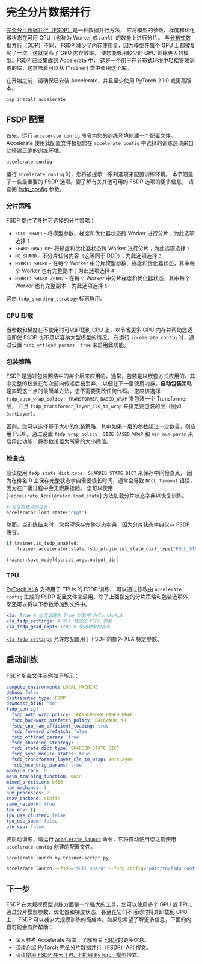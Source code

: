<!--
Copyright 2023 The HuggingFace Team. All rights reserved.

Licensed under the Apache License, Version 2.0 (the "License"); you may not use this file except in compliance with
the License. You may obtain a copy of the License at

http://www.apache.org/licenses/LICENSE-2.0

Unless required by applicable law or agreed to in writing, software distributed under the License is distributed on
an "AS IS" BASIS, WITHOUT WARRANTIES OR CONDITIONS OF ANY KIND, either express or implied. See the License for the
specific language governing permissions and limitations under the License.

⚠️ Note that this file is in Markdown but contain specific syntax for our doc-builder (similar to MDX) that may not be
rendered properly in your Markdown viewer.
-->

# 完全分片数据并行

[完全分片数据并行（FSDP）](https://pytorch.org/blog/introducing-pytorch-fully-sharded-data-parallel-api/)是一种数据并行方法，
它将模型的参数、梯度和优化器状态在可用 GPU（也称为 Worker 或 *rank*）的数量上进行分片。
与[分布式数据并行（DDP）](https://pytorch.org/docs/stable/generated/torch.nn.parallel.DistributedDataParallel.html)不同，
FSDP 减少了内存使用量，因为模型在每个 GPU 上都被复制了一次。这就提高了 GPU 内存效率，
使您能够用较少的 GPU 训练更大的模型。FSDP 已经集成到 Accelerate 中，
这是一个用于在分布式环境中轻松管理训练的库，这意味着可以从 [`Trainer`] 类中调用这个库。

在开始之前，请确保已安装 Accelerate，并且至少使用 PyTorch 2.1.0 或更高版本。

```bash
pip install accelerate
```

## FSDP 配置

首先，运行 [`accelerate config`](https://huggingface.co/docs/accelerate/package_reference/cli#accelerate-config)
命令为您的训练环境创建一个配置文件。Accelerate 使用此配置文件根据您在 `accelerate config`
中选择的训练选项来自动搭建正确的训练环境。

```bash
accelerate config
```

运行 `accelerate config` 时，您将被提示一系列选项来配置训练环境。
本节涵盖了一些最重要的 FSDP 选项。要了解有关其他可用的 FSDP 选项的更多信息，
请查阅 [fsdp_config](https://huggingface.co/docs/transformers/main_classes/trainer#transformers.TrainingArguments.fsdp_config) 参数。

### 分片策略

FSDP 提供了多种可选择的分片策略：

- `FULL_SHARD` - 将模型参数、梯度和优化器状态跨 Worker 进行分片；为此选项选择 `1`
- `SHARD_GRAD_OP`- 将梯度和优化器状态跨 Worker 进行分片；为此选项选择 `2`
- `NO_SHARD` - 不分片任何内容（这等同于 DDP）；为此选项选择 `3`
- `HYBRID_SHARD` - 在每个 Worker 中分片模型参数、梯度和优化器状态，其中每个 Worker 也有完整副本；为此选项选择 `4`
- `HYBRID_SHARD_ZERO2` - 在每个 Worker 中分片梯度和优化器状态，其中每个 Worker 也有完整副本；为此选项选择 `5`

这由 `fsdp_sharding_strategy` 标志启用。

### CPU 卸载

当参数和梯度在不使用时可以卸载到 CPU 上，以节省更多 GPU 内存并帮助您适应即使 FSDP 也不足以容纳大型模型的情况。
在运行 `accelerate config` 时，通过设置 `fsdp_offload_params: true` 来启用此功能。

### 包装策略

FSDP 是通过包装网络中的每个层来应用的。通常，包装是以嵌套方式应用的，其中完整的权重在每次前向传递后被丢弃，
以便在下一层使用内存。**自动包装**策略是实现这一点的最简单方法，您不需要更改任何代码。
您应该选择 `fsdp_auto_wrap_policy: TRANSFORMER_BASED_WRAP` 来包装一个 Transformer 层，
并且 `fsdp_transformer_layer_cls_to_wrap` 来指定要包装的层（例如 `BertLayer`）。

否则，您可以选择基于大小的包装策略，其中如果一层的参数超过一定数量，则应用 FSDP。通过设置
`fsdp_wrap_policy: SIZE_BASED_WRAP` 和 `min_num_param` 来启用此功能，将参数设置为所需的大小阈值。

### 检查点

应该使用 `fsdp_state_dict_type: SHARDED_STATE_DICT` 来保存中间检查点，
因为在排名 0 上保存完整状态字典需要很长时间，通常会导致 `NCCL Timeout` 错误，因为在广播过程中会无限期挂起。
您可以使用 [`~accelerate.Accelerator.load_state`] 方法加载分片状态字典以恢复训练。

```py
# 包含检查点的目录
accelerator.load_state("ckpt")
```

然而，当训练结束时，您希望保存完整状态字典，因为分片状态字典仅与 FSDP 兼容。

```py
if trainer.is_fsdp_enabled:
    trainer.accelerator.state.fsdp_plugin.set_state_dict_type("FULL_STATE_DICT")

trainer.save_model(script_args.output_dir)
```

### TPU

[PyTorch XLA](https://pytorch.org/xla/release/2.1/index.html) 支持用于 TPUs 的 FSDP 训练，
可以通过修改由 `accelerate config` 生成的 FSDP 配置文件来启用。除了上面指定的分片策略和包装选项外，
您还可以将以下参数添加到文件中。

```yaml
xla: True # 必须设置为 True 以启用 PyTorch/XLA
xla_fsdp_settings: # XLA 特定的 FSDP 参数
xla_fsdp_grad_ckpt: True # 使用梯度检查点
```

[`xla_fsdp_settings`](https://github.com/pytorch/xla/blob/2e6e183e0724818f137c8135b34ef273dea33318/torch_xla/distributed/fsdp/xla_fully_sharded_data_parallel.py#L128)
允许您配置用于 FSDP 的额外 XLA 特定参数。

## 启动训练

FSDP 配置文件示例如下所示：

```yaml
compute_environment: LOCAL_MACHINE
debug: false
distributed_type: FSDP
downcast_bf16: "no"
fsdp_config:
  fsdp_auto_wrap_policy: TRANSFORMER_BASED_WRAP
  fsdp_backward_prefetch_policy: BACKWARD_PRE
  fsdp_cpu_ram_efficient_loading: true
  fsdp_forward_prefetch: false
  fsdp_offload_params: true
  fsdp_sharding_strategy: 1
  fsdp_state_dict_type: SHARDED_STATE_DICT
  fsdp_sync_module_states: true
  fsdp_transformer_layer_cls_to_wrap: BertLayer
  fsdp_use_orig_params: true
machine_rank: 0
main_training_function: main
mixed_precision: bf16
num_machines: 1
num_processes: 2
rdzv_backend: static
same_network: true
tpu_env: []
tpu_use_cluster: false
tpu_use_sudo: false
use_cpu: false
```

要启动训练，请运行 [`accelerate launch`](https://huggingface.co/docs/accelerate/package_reference/cli#accelerate-launch)
命令，它将自动使用您之前使用 `accelerate config` 创建的配置文件。

```bash
accelerate launch my-trainer-script.py
```

```bash
accelerate launch --fsdp="full shard" --fsdp_config="path/to/fsdp_config/ my-trainer-script.py
```

## 下一步

FSDP 在大规模模型训练方面是一个强大的工具，您可以使用多个 GPU 或 TPU。
通过分片模型参数、优化器和梯度状态，甚至在它们不活动时将其卸载到 CPU 上，
FSDP 可以减少大规模训练的高成本。如果您希望了解更多信息，下面的内容可能会有所帮助：

- 深入参考 Accelerate 指南，了解有关
  [FSDP](https://huggingface.co/docs/accelerate/usage_guides/fsdp)的更多信息。
- 阅读[介绍 PyTorch 完全分片数据并行（FSDP）API](https://pytorch.org/blog/introducing-pytorch-fully-sharded-data-parallel-api/) 博文。
- 阅读[使用 FSDP 在云 TPU 上扩展 PyTorch 模型](https://pytorch.org/blog/scaling-pytorch-models-on-cloud-tpus-with-fsdp/)博文。
